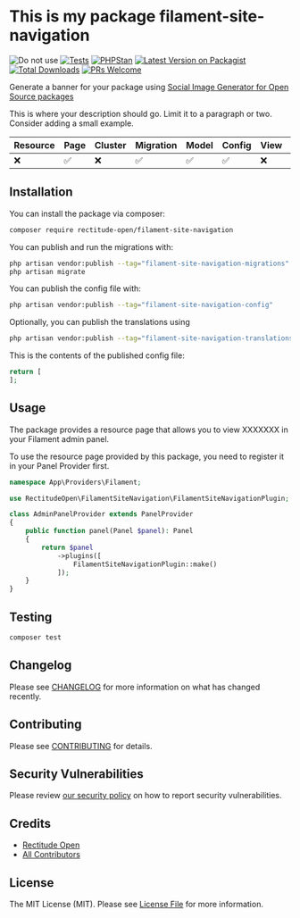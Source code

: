 # This is my package filament-site-navigation

![Do not use](https://img.shields.io/badge/Under%20development-Don't%20use-red)
[![Tests](https://github.com/rectitude-open/filament-site-navigation/actions/workflows/run-tests.yml/badge.svg)](https://github.com/rectitude-open/filament-site-navigation/actions/workflows/run-tests.yml)
[![PHPStan](https://img.shields.io/badge/PHPStan-level%205-brightgreen)](https://phpstan.org/)
[![Latest Version on Packagist](https://img.shields.io/packagist/v/rectitude-open/filament-site-navigation.svg?style=flat-square)](https://packagist.org/packages/rectitude-open/filament-site-navigation)
[![Total Downloads](https://img.shields.io/packagist/dt/rectitude-open/filament-site-navigation.svg?style=flat-square)](https://packagist.org/packages/rectitude-open/filament-site-navigation)
[![PRs Welcome](https://img.shields.io/badge/PRs-welcome-brightgreen.svg?style=flat-square)](https://github.com/rectitude-open/filament-site-navigation/pulls)

Generate a banner for your package using [Social Image Generator for Open Source packages](https://banners.beyondco.de/)

This is where your description should go. Limit it to a paragraph or two. Consider adding a small example.

Resource | Page | Cluster | Migration | Model | Config | View | Localization
--- | --- | --- | --- | --- | --- | --- | ---
❌ | ✅| ❌ | ✅ | ✅ | ✅ | ❌ | ✅  

## Installation

You can install the package via composer:

```bash
composer require rectitude-open/filament-site-navigation
```

You can publish and run the migrations with:

```bash
php artisan vendor:publish --tag="filament-site-navigation-migrations"
php artisan migrate
```

You can publish the config file with:

```bash
php artisan vendor:publish --tag="filament-site-navigation-config"
```

Optionally, you can publish the translations using

```bash
php artisan vendor:publish --tag="filament-site-navigation-translations"
```

This is the contents of the published config file:

```php
return [
];
```

## Usage

The package provides a resource page that allows you to view XXXXXXX in your Filament admin panel. 

To use the resource page provided by this package, you need to register it in your Panel Provider first.

```php
namespace App\Providers\Filament;

use RectitudeOpen\FilamentSiteNavigation\FilamentSiteNavigationPlugin;

class AdminPanelProvider extends PanelProvider
{
    public function panel(Panel $panel): Panel
    {
        return $panel
            ->plugins([
                FilamentSiteNavigationPlugin::make()
            ]);
    }
}
```

## Testing

```bash
composer test
```

## Changelog

Please see [CHANGELOG](CHANGELOG.md) for more information on what has changed recently.

## Contributing

Please see [CONTRIBUTING](.github/CONTRIBUTING.md) for details.

## Security Vulnerabilities

Please review [our security policy](../../security/policy) on how to report security vulnerabilities.

## Credits

- [Rectitude Open](https://github.com/rectitude-open)
- [All Contributors](../../contributors)

## License

The MIT License (MIT). Please see [License File](LICENSE.md) for more information.
